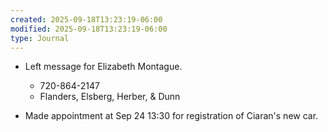 ```yaml
---
created: 2025-09-18T13:23:19-06:00
modified: 2025-09-18T13:23:19-06:00
type: Journal
---
```


- Left message for Elizabeth Montague.
  - 720-864-2147
  - Flanders, Elsberg, Herber, & Dunn

- Made appointment at Sep 24 13:30 for
  registration of Ciaran's new car.

<!-- EOF -->

